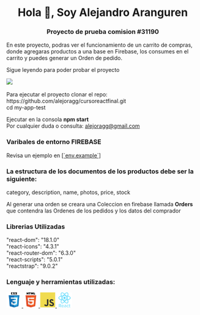 <h1 align="center">Hola 👋, Soy Alejandro Aranguren</h1>
<h3 align="center">Proyecto de prueba comision #31190</h3>
<p>En este proyecto, podras ver el funcionamiento de un carrito de compras, donde agregaras productos a una base en Firebase, los consumes en el carrito y puedes generar un Orden de pedido.
<p>Sigue leyendo para poder probar el proyecto</p>
<p></p>
<img src="./public/grabacion.gif">
<p align="left">
Para ejecutar el proyecto clonar el repo: https://github.com/alejoragg/cursoreactfinal.git
<br>cd my-app-test

Ejecutar en la consola <b>npm start</b><br>
Por cualquier duda o consulta: alejoragg@gmail.com
</p>
<h3>Varibales de entorno FIREBASE</h3>
Revisa un ejemplo en <a target="_blank" href="https://github.com/alejoragg/cursoreact/primerApp/my-app-test/.env.example">[`env.example`]</a>

<h3>La estructura de los documentos de los productos debe ser la siguiente:</h3>
<p>category, description, name, photos, price, stock</p>
<p>Al generar una orden se creara una Coleccion en firebase llamada <b>Orders</b> que contendra las Ordenes de los pedidos y los datos del comprador</p>
<h3>Librerias Utilizadas</h3>
<p>
    "react-dom": "18.1.0"<br>
    "react-icons": "4.3.1"<br>
    "react-router-dom": "6.3.0"<br>
    "react-scripts": "5.0.1"<br>
    "reactstrap": "9.0.2"<br>
</p>
<h3 align="left">Lenguaje y herramientas utilizadas:</h3>
<p align="left">
    <a href="https://www.w3schools.com/css/" target="_blank" rel="noreferrer">
        <img src="https://raw.githubusercontent.com/devicons/devicon/master/icons/css3/css3-original-wordmark.svg" alt="css3" width="40" height="40"/>
    </a>
    <a href="https://www.w3.org/html/" target="_blank" rel="noreferrer">
        <img src="https://raw.githubusercontent.com/devicons/devicon/master/icons/html5/html5-original-wordmark.svg" alt="html5" width="40" height="40"/>
    </a>
    <a href="https://developer.mozilla.org/en-US/docs/Web/JavaScript" target="_blank" rel="noreferrer">
        <img src="https://raw.githubusercontent.com/devicons/devicon/master/icons/javascript/javascript-original.svg" alt="javascript" width="40" height="40"/>
    </a>
    <a href="https://reactjs.org/" target="_blank" rel="noreferrer">
        <img src="https://raw.githubusercontent.com/devicons/devicon/master/icons/react/react-original-wordmark.svg" alt="react" width="40" height="40"/>
    </a>
</p>
